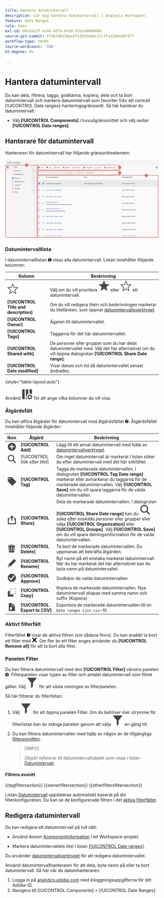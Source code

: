 ```yaml
---
title: Hantera datumintervall
description: Lär dig hantera datumintervall i Analysis Workspace.
feature: Date Ranges
role: User
exl-id: 48cda13f-ec4d-43fa-be24-51e2ab6044dd
source-git-commit: ff38740116ac6f12033ebdc17cffa3250a30f3f7
workflow-type: tm+mt
source-wordcount: '558'
ht-degree: 0%

---
```


# Hantera datumintervall


Du kan dela, filtrera, tagga, godkänna, kopiera, dela och ta bort datumintervall och markera datumintervall som favoriter från ett centralt [!UICONTROL Date ranges]-hanteringsgränssnitt. Så här hanterar du datumintervall:

* Välj **[!UICONTROL Components]** i huvudgränssnittet och välj sedan **[!UICONTROL Date ranges]**.


## Hanterare för datumintervall

Hanteraren för datumintervall har följande gränssnittselement:

![Gränssnitt för datumintervall](assets/date-ranges-manager.png)

### Datumintervalllista

I datumintervalllistan ➊ visas alla datumintervall. Listan innehåller följande kolumner:

| Kolumn | Beskrivning |
| --- | --- | 
| ![StarOutline](/help/assets/icons/StarOutline.svg) | Välj om du vill prioritera ![Star](/help/assets/icons/Star.svg) eller ![StarOutline](/help/assets/icons/StarOutline.svg) ett datumintervall. |
| **[!UICONTROL Title and description]** | Om du vill redigera titeln och beskrivningen markerar du titellänken, som öppnar [datumintervallsverktyget](create.md#date-range-builder). |
| **[!UICONTROL Owner]** | Ägaren till datumintervallet. |
| **[!UICONTROL Tags]** | Taggarna för det här datumintervallet. |
| **[!UICONTROL Shared with]** | De personer eller grupper som du har delat datumintervallet med. Välj det här alternativet om du vill öppna dialogrutan **[!UICONTROL Share Date range]**. |
| **[!UICONTROL Date modified]** | Visar datum och tid då datumintervallet senast ändrades. |

{style="table-layout:auto"}

Använd ![ColumnSetting](/help/assets/icons/ColumnSetting.svg) för att ange vilka kolumner du vill visa.

### Åtgärdsfält

Du kan utföra åtgärder för datumintervall med åtgärdsfältet ➋. Åtgärdsfältet innehåller följande åtgärder:

| Ikon | Åtgärd | Beskrivning |
|:---:|---|---|
| ![AddCircle](/help/assets/icons/AddCircle.svg) | **[!UICONTROL Add]** | Lägg till ett annat datumintervall med hjälp av [datumintervallverktyget](create.md#date-range-builder). |
| ![Sök](/help/assets/icons/Search.svg) | [!UICONTROL *Sök efter titel*] | Om inget datumintervall är markerat i listan söker du efter datumintervall med det här sökfältet. |
| ![Etikett](/help/assets/icons/Label.svg) | **[!UICONTROL Tag]** | Tagga de markerade datumintervallen. I dialogrutan **[!UICONTROL Tag Date range]** markerar eller avmarkerar du taggarna för de markerade datumintervallen. Välj **[!UICONTROL Save]** om du vill spara taggarna för de valda datumintervallen. |
| ![Dela](/help/assets/icons/ShareAlt.svg) | **[!UICONTROL Share]** | Dela de markerade datumintervallen. I dialogrutan **[!UICONTROL Share Date range]** kan du ![ söka ](/help/assets/icons/Search.svg) *söka efter enskilda personer eller grupper* eller välja **[!UICONTROL Organization]** eller **[!UICONTROL Groups]**. Välj **[!UICONTROL Save]** om du vill spara delningsinformation för de valda datumintervallen. |
| ![Ta bort](/help/assets/icons/Delete.svg) | **[!UICONTROL Delete]** | Ta bort de markerade datumintervallen. Du uppmanas att bekräfta åtgärden. |
| ![Redigera](/help/assets/icons/Edit.svg) | **[!UICONTROL Rename]** | Byt namn på ett enstaka markerat datumintervall. När du har markerat det här alternativet kan du byta namn på datumintervallet. |
| ![CheckmarkCircle](/help/assets/icons/CheckmarkCircle.svg) | **[!UICONTROL Approve]** | Godkänn de valda datumintervallen. |
| ![Kopiera](/help/assets/icons/Copy.svg) | **[!UICONTROL Copy]** | Kopiera de markerade datumintervallen. Nya datumintervall skapas med samma namn och suffix (Kopiera) |
| ![FileCSV](/help/assets/icons/FileCSV.svg) | **[!UICONTROL Export to CSV]** | Exportera de markerade datumintervallen till en `Date ranges List.csv`-fil. |

### Aktivt filterfält

Filterfältet ➌ visar de aktiva filtren (om sådana finns). Du kan snabbt ta bort ett filter med ![CrossSize75](/help/assets/icons/CrossSize75.svg). Om fler än ett filter anges använder du **[!UICONTROL Remove all]** för att ta bort alla filter.

### Panelen Filter

Du kan filtrera datumintervall med den **[!UICONTROL Filter]** vänstra panelen ➍. Filterpanelen visar typen av filter och antalet datumintervall som filtret gäller. Välj ![Filter](/help/assets/icons/Filter.svg) för att växla visningen av filterpanelen.

Så här filtrerar du filterlistan:

1. Välj ![Filter](/help/assets/icons/Filter.svg) för att öppna panelen Filter. Om du behöver mer utrymme för filterlistan kan du stänga panelen genom att välja ![Filter](/help/assets/icons/Filter.svg) en gång till.
1. Du kan filtrera datumintervallen med hjälp av någon av de tillgängliga [filteravsnitten](#filter-sections).

   >[!INFO]
   >
   >*Objekt* refererar till datumintervallobjekt som visas i listan [Datumintervall](#date-ranges-list).
   > 

#### Filtrera avsnitt

{{tagfiltersection}}
{{ownerfiltersection}}
{{otherfiltersfiltersection}}


Listan [Datumintervall](#date-ranges-list) uppdateras automatiskt baserat på din filterkonfiguration. Du kan se de konfigurerade filtren i det [aktiva filterfältet](#active-filter-bar).


## Redigera datumintervall

Du kan redigera ett datumintervall på två sätt:

* Använd ikonen [Komponentinformation](/help/analyze/analysis-workspace/components/use-components-in-workspace.md#component-info) i ett Workspace-projekt.

* Markera datumintervallets titel i listan [[!UICONTROL Date ranges]](#date-ranges-list).

Du använder [datumintervallverktyget](create.md#date-range-builder) för att redigera datumintervallet.




Använd datumintervallhanteraren för att dela, byta namn på eller ta bort datumintervall. Så här når du datumhanteraren:

1. Logga in på [analytics.adobe.com](https://analytics.adobe.com) med inloggningsuppgifterna för ditt Adobe-ID.
1. Navigera till [!UICONTROL Components] > [!UICONTROL Date Ranges].


<!--

## Interface

![Date Ranges with Example range highlighted.](../assets/date-range-ui.png)

The date range manager includes the following options:

* **Add**: Create a new date range. See [create a date range](create.md) for more information.
* **Search by title**: Search for a date range by title. Results are filtered based on text entered here.
* **Filter**: Filter date ranges using the left column. You can filter by custom tag, owner, created by you, your favorites, approved, or shared with you. You can also search for desired filters.
* **Favorite**: Click the ![star](../assets/star.png) icon next to a date range to add it to your favorites.
* **Customize columns**: Click the ![columns](../assets/columns.png) icon to show or hide columns in the date range manager.

Click the checkbox next to one or more date ranges for more options.

* **Tag**: Apply a tag to all selected date ranges. Tags help you organize date ranges, and let you filter them using the left column.
* **Share**: Share a date range to other Experience Cloud users. If you are a product administrator, you can also share to the entire organization or groups. Date ranges that are shared to other users in your organization include a ![shared](../assets/shared.png) icon next to the title.
* **Delete**: Permanently delete the selected date range(s).
* **Rename**: If a single date range is selected, you can change its title.
* **Approve**: If you are a product admin, you can add a stamp of approval to a date range. Approved date ranges inform users in your organization that they are 'official', differentiating them from date ranges created by other users in your organization. Approved date ranges include a ![approved](../assets/approved.png) icon next to the title.
* **Unapprove**: If you are a product admin and select a date range that is already approved, you can unapprove it.
* **Copy**: Create a copy of the selected date range(s). Copying date ranges appends `(Copy)` to the end of the title of the newly copied date range(s).
* **Export to CSV**: Exports all selected date ranges into a CSV file. Columns in the resulting CSV file include all visible columns in the date range manager.
-->
